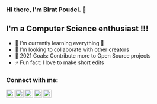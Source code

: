 ### Hi there, I'm Birat Poudel. 👋

## I'm a Computer Science enthusiast !!!

- 🌱 I’m currently learning everything 🤣
- 👯 I’m looking to collaborate with other creators
- 🥅 2021 Goals: Contribute more to Open Source projects
- ⚡ Fun fact: I love to make short edits

### Connect with me:

[<img align="left" alt="Birat28Poudel | YouTube" width="22px" src="https://cdn.jsdelivr.net/npm/simple-icons@v3/icons/youtube.svg" />][youtube]
[<img align="left" alt="Birat28Poudel | Twitter" width="22px" src="https://cdn.jsdelivr.net/npm/simple-icons@v3/icons/twitter.svg" />][twitter]
[<img align="left" alt="Birat28Poudel | LinkedIn" width="22px" src="https://cdn.jsdelivr.net/npm/simple-icons@v3/icons/linkedin.svg" />][linkedin]
[<img align="left" alt="Birat28Poudel | Instagram" width="22px" src="https://cdn.jsdelivr.net/npm/simple-icons@v3/icons/instagram.svg" />][instagram]
[<img align="left" alt="Birat28Poudel | Facebook" width="22px" src="https://cdn.jsdelivr.net/npm/simple-icons@v3/icons/facebook.svg" />][facebook]

<br />

[twitter]: https://twitter.com/BiratPoudel10
[youtube]: https://www.youtube.com/channel/UCLm7z61WYqVHuB3RmOsfxKw
[instagram]: https://instagram.com/iampoudel.birat/
[linkedin]: https://www.linkedin.com/in/birat-poudel-6562ba16b/
[facebook]: https://www.facebook.com/birat.poudel.750/